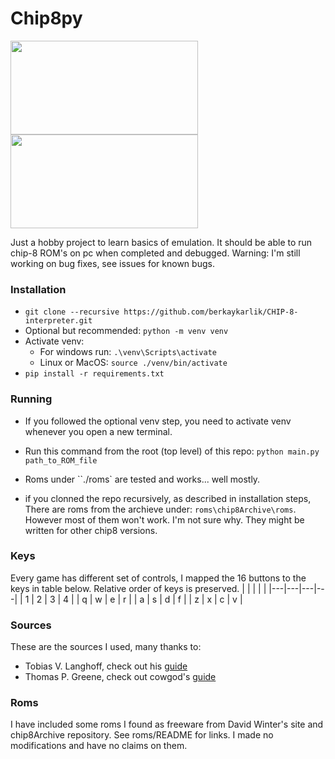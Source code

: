 # Chip8py

<p float="left">
<img src="../assets/invader.png?raw=true"  width="300" height="150" />
<img src="../assets/petdog.png?raw=true"  width="300" height="150"  />
</p>


Just a hobby project to learn basics of emulation.
It should be able to run chip-8 ROM's on pc when completed and debugged.
Warning: I'm still working on bug fixes, see issues for known bugs.

### Installation
* `git clone --recursive https://github.com/berkaykarlik/CHIP-8-interpreter.git`
* Optional but recommended: `python -m venv venv`
* Activate venv:
  * For windows run: `.\venv\Scripts\activate`
  * Linux or MacOS: `source ./venv/bin/activate`
* `pip install -r requirements.txt`

### Running

* If you followed the optional venv step, you need to activate venv whenever you open a new terminal.

* Run this command from the root (top level) of this repo:
`python main.py path_to_ROM_file`

* Roms under ``./roms` are tested and works... well mostly.

* if you clonned the repo recursively, as described in installation steps, There are roms from the archieve under: `roms\chip8Archive\roms`. However most of them won't work. I'm not sure why. They might be written for other chip8 versions.

### Keys
Every game has different set of controls, I mapped the 16 buttons to the keys in table below.
Relative order of keys is preserved.
|   |   |   |   |
|---|---|---|---|
| 1 | 2 | 3 | 4 |
| q | w | e | r |
| a | s | d | f |
| z | x | c | v |
### Sources

These are the sources I used, many thanks to:

* Tobias V. Langhoff, check out his [guide](https://tobiasvl.github.io/blog/write-a-chip-8-emulator/)
* Thomas P. Greene, check out cowgod's [guide](http://devernay.free.fr/hacks/chip8/C8TECH10.HTM)


### Roms

I have included some roms I found as freeware from David Winter's site and chip8Archive repository.
See roms/README for links. I made no modifications and have no claims on them.
